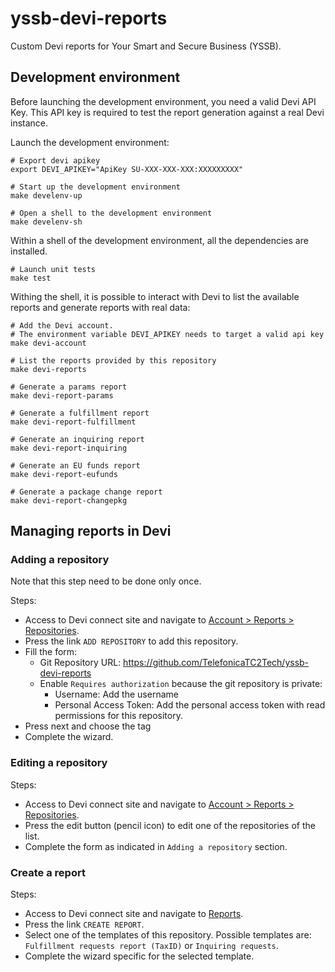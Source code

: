 # yssb-devi-reports

Custom Devi reports for Your Smart and Secure Business (YSSB).

## Development environment

Before launching the development environment, you need a valid Devi API Key. This API key is required to test the report generation against a real Devi instance.

Launch the development environment:

```
# Export devi apikey
export DEVI_APIKEY="ApiKey SU-XXX-XXX-XXX:XXXXXXXXX"

# Start up the development environment
make develenv-up

# Open a shell to the development environment
make develenv-sh
```

Within a shell of the development environment, all the dependencies are installed.

```
# Launch unit tests
make test
```

Withing the shell, it is possible to interact with Devi to list the available reports and generate reports with real data:

```
# Add the Devi account. 
# The environment variable DEVI_APIKEY needs to target a valid api key
make devi-account

# List the reports provided by this repository
make devi-reports

# Generate a params report
make devi-report-params

# Generate a fulfillment report
make devi-report-fulfillment

# Generate an inquiring report
make devi-report-inquiring

# Generate an EU funds report
make devi-report-eufunds

# Generate a package change report
make devi-report-changepkg
```

## Managing reports in Devi

### Adding a repository

Note that this step need to be done only once.

Steps:

- Access to Devi connect site and navigate to [Account > Reports > Repositories](https://vendor.connect.telefonicacloud.com/account/reports/repositories).
- Press the link `ADD REPOSITORY` to add this repository.
- Fill the form:
  - Git Repository URL: https://github.com/TelefonicaTC2Tech/yssb-devi-reports
  - Enable `Requires authorization` because the git repository is private:
    - Username: Add the username
    - Personal Access Token: Add the personal access token with read permissions for this repository.
- Press next and choose the tag
- Complete the wizard.

### Editing a repository

Steps:

- Access to Devi connect site and navigate to [Account > Reports > Repositories](https://vendor.connect.telefonicacloud.com/account/reports/repositories).
- Press the edit button (pencil icon) to edit one of the repositories of the list.
- Complete the form as indicated in `Adding a repository` section.

### Create a report

Steps:

- Access to Devi connect site and navigate to [Reports](https://vendor.connect.telefonicacloud.com/reports/directory).
- Press the link `CREATE REPORT`.
- Select one of the templates of this repository. Possible templates are: `Fulfillment requests report (TaxID)` or `Inquiring requests`.
- Complete the wizard specific for the selected template.

